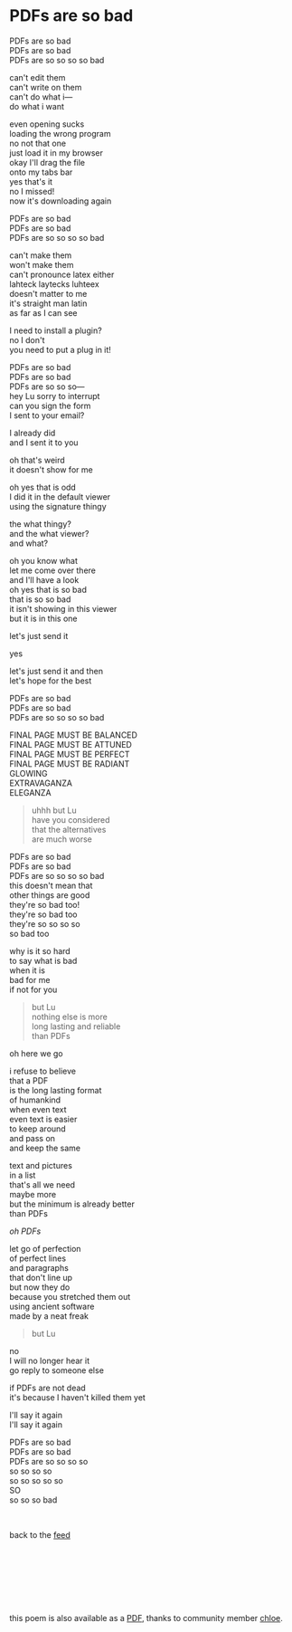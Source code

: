 # PDFs are so bad

PDFs are so bad\
PDFs are so bad\
PDFs are so so so so bad

can't edit them\
can't write on them\
can't do what i—\
do what i want 

even opening sucks\
loading the wrong program\
no not that one\
just load it in my browser\
okay I'll drag the file\
onto my tabs bar\
yes that's it\
no I missed!\
now it's downloading again

PDFs are so bad\
PDFs are so bad\
PDFs are so so so so bad

can't make them\
won't make them\
can't pronounce latex either\
lahteck laytecks luhteex\
doesn't matter to me\
it's straight man latin\
as far as I can see 

I need to install a plugin?\
no I don't\
you need to put a plug in it!

PDFs are so bad\
PDFs are so bad\
PDFs are so so so—\
hey Lu sorry to interrupt\
can you sign the form\
I sent to your email?

I already did\
and I sent it to you

oh that's weird\
it doesn't show for me

oh yes that is odd\
I did it in the default viewer\
using the signature thingy

the what thingy?\
and the what viewer?\
and what?

oh you know what\
let me come over there\
and I'll have a look\
oh yes that is so bad\
that is so so bad\
it isn't showing in this viewer\
but it is in this one

let's just send it

yes

let's just send it and then\
let's hope for the best

PDFs are so bad\
PDFs are so bad\
PDFs are so so so so bad

FINAL PAGE MUST BE BALANCED\
FINAL PAGE MUST BE ATTUNED\
FINAL PAGE MUST BE PERFECT\
FINAL PAGE MUST BE RADIANT\
GLOWING\
EXTRAVAGANZA\
ELEGANZA

> uhhh but Lu\
> have you considered\
> that the alternatives\
> are much worse

PDFs are so bad\
PDFs are so bad\
PDFs are so so so so bad\
this doesn't mean that\
other things are good\
they're so bad too!\
they're so bad too\
they're so so so so\
so bad too

why is it so hard\
to say what is bad\
when it is\
bad for me\
if not for you

> but Lu\
> nothing else is more\
> long lasting and reliable\
> than PDFs

oh here we go

i refuse to believe\
that a PDF\
is the long lasting format\
of humankind\
when even text\
even text is easier\
to keep around\
and pass on\
and keep the same

text and pictures\
in a list\
that's all we need\
maybe more\
but the minimum is already better\
than PDFs

*oh PDFs*

let go of perfection\
of perfect lines\
and paragraphs\
that don't line up\
but now they do\
because you stretched them out\
using ancient software\
made by a neat freak

> but Lu

no\
I will no longer hear it\
go reply to someone else

if PDFs are not dead\
it's because I haven't killed them yet 

I'll say it again\
I'll say it again

PDFs are so bad\
PDFs are so bad\
PDFs are so so so so\
so so so so\
so so so so so\
SO\
so so so bad

<br>

back to the [feed](/feed)

<br>

<br>

<br>

<br>

<br>

<br>

this poem is also available as a [PDF](https://vea.st/pdfsaresobad.pdf), thanks to community member [chloe](https://chadthundercock.com/@chlo3).
